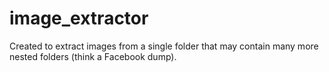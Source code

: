 # image_extractor
Created to extract images from a single folder that may contain many more nested folders (think a Facebook dump).
